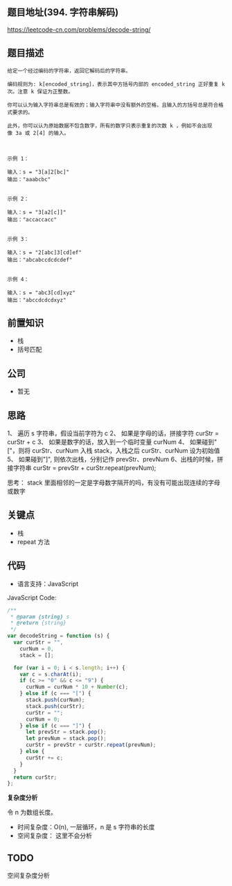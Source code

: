 ## 题目地址(394. 字符串解码)

https://leetcode-cn.com/problems/decode-string/

## 题目描述

```
给定一个经过编码的字符串，返回它解码后的字符串。

编码规则为: k[encoded_string]，表示其中方括号内部的 encoded_string 正好重复 k 次。注意 k 保证为正整数。

你可以认为输入字符串总是有效的；输入字符串中没有额外的空格，且输入的方括号总是符合格式要求的。

此外，你可以认为原始数据不包含数字，所有的数字只表示重复的次数 k ，例如不会出现像 3a 或 2[4] 的输入。

 

示例 1：

输入：s = "3[a]2[bc]"
输出："aaabcbc"


示例 2：

输入：s = "3[a2[c]]"
输出："accaccacc"


示例 3：

输入：s = "2[abc]3[cd]ef"
输出："abcabccdcdcdef"


示例 4：

输入：s = "abc3[cd]xyz"
输出："abccdcdcdxyz"

```

## 前置知识

- 栈
- 括号匹配

## 公司

- 暂无

## 思路

1、 遍历 s 字符串，假设当前字符为 c
2、 如果是字母的话，拼接字符 curStr = curStr + c
3、 如果是数字的话，放入到一个临时变量 curNum
4、 如果碰到"["，则将 curStr、curNum 入栈 stack，入栈之后 curStr、curNum 设为初始值
5、 如果碰到"]", 则依次出栈，分别记作 prevStr、prevNum
6、出栈的时候，拼接字符串 curStr = prevStr + curStr.repeat(prevNum);

思考： stack 里面相邻的一定是字母数字隔开的吗，有没有可能出现连续的字母或数字

## 关键点

- 栈
- repeat 方法

## 代码

- 语言支持：JavaScript

JavaScript Code:

```javascript
/**
 * @param {string} s
 * @return {string}
 */
var decodeString = function (s) {
  var curStr = "",
    curNum = 0,
    stack = [];

  for (var i = 0; i < s.length; i++) {
    var c = s.charAt(i);
    if (c >= "0" && c <= "9") {
      curNum = curNum * 10 + Number(c);
    } else if (c === "[") {
      stack.push(curNum);
      stack.push(curStr);
      curStr = "";
      curNum = 0;
    } else if (c === "]") {
      let prevStr = stack.pop();
      let prevNum = stack.pop();
      curStr = prevStr + curStr.repeat(prevNum);
    } else {
      curStr += c;
    }
  }
  return curStr;
};
```

**复杂度分析**

令 n 为数组长度。

- 时间复杂度：O(n), 一层循环，n 是 s 字符串的长度
- 空间复杂度： 这里不会分析

## TODO

空间复杂度分析
